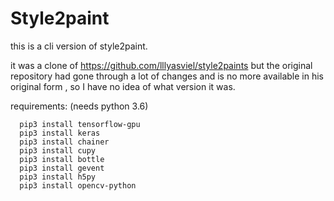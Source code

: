 # Style2paint 

this is a cli version of style2paint.

it was a clone of https://github.com/lllyasviel/style2paints but the original repository had gone through a lot of changes and is no more available in his original form , so I have no idea of what version it was.

requirements: (needs python 3.6)

```
  pip3 install tensorflow-gpu
  pip3 install keras
  pip3 install chainer
  pip3 install cupy
  pip3 install bottle
  pip3 install gevent
  pip3 install h5py
  pip3 install opencv-python
```
